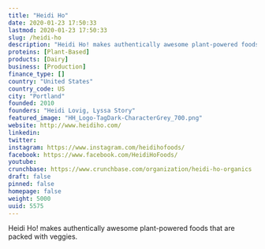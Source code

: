 ```yaml
---
title: "Heidi Ho"
date: 2020-01-23 17:50:33
lastmod: 2020-01-23 17:50:33
slug: /heidi-ho
description: "Heidi Ho! makes authentically awesome plant-powered foods that are packed with veggies."
proteins: [Plant-Based]
products: [Dairy]
business: [Production]
finance_type: []
country: "United States"
country_code: US
city: "Portland"
founded: 2010
founders: "Heidi Lovig, Lyssa Story"
featured_image: "HH_Logo-TagDark-CharacterGrey_700.png"
website: http://www.heidiho.com/
linkedin: 
twitter: 
instagram: https://www.instagram.com/heidihofoods/
facebook: https://www.facebook.com/HeidiHoFoods/
youtube: 
crunchbase: https://www.crunchbase.com/organization/heidi-ho-organics
draft: false
pinned: false
homepage: false
weight: 5000
uuid: 5575
---
```

Heidi Ho! makes authentically awesome plant-powered foods that are packed with veggies.
